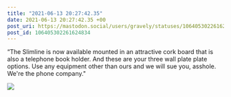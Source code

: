 ```yaml
---
title: "2021-06-13 20:27:42.35"
date: 2021-06-13 20:27:42.35 +00
post_uri: https://mastodon.social/users/gravely/statuses/106405302261624834
post_id: 106405302261624834
---
```

“The Slimline is now available mounted in an attractive cork board that is also a telephone book holder. And these are your three wall plate plate options. Use any equipment other than ours and we will sue you, asshole. We're the phone company."


![](/images/106405302163051667.jpg)

